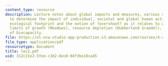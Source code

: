 ```yaml
---
content_type: resource
description: Lecture notes about global impacts and measures, various measures used
  to determine the impact of individual, societal and global human activities, the
  ecological footprint and the notion of ?overshoot? as it relates to work in the
  limits of growth (Meadows), resource depletion (Hubbertand Graedel), and degradation
  of biocapacity.
file: https://ol-ocw-studio-app-production.s3.amazonaws.com/courses/4-406-ecologies-of-construction-spring-2007/312c21e25feec3d28ec004f3be10ca45_lec2.pdf
file_type: application/pdf
resourcetype: Document
title: lec2.pdf
uid: 312c21e2-5fee-c3d2-8ec0-04f3be10ca45
---
```

